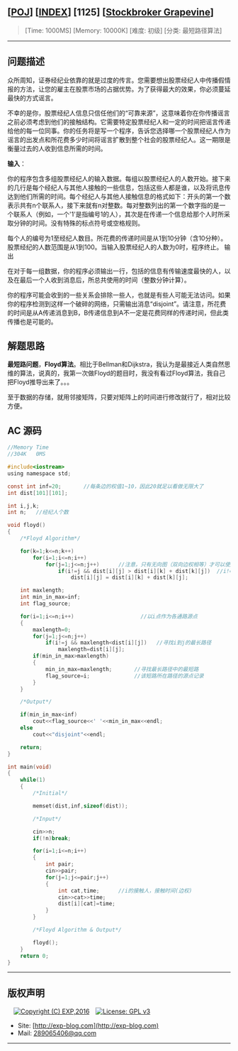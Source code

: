 ## [[POJ](http://poj.org/)] [[INDEX](https://github.com/lyy289065406/POJ-Solving-Reports)] [1125] [[Stockbroker Grapevine](http://poj.org/problem?id=1125)]

> [Time: 1000MS] [Memory: 10000K] [难度: 初级] [分类: 最短路径算法]

------

## 问题描述

众所周知，证券经纪业依靠的就是过度的传言。您需要想出股票经纪人中传播假情报的方法，让您的雇主在股票市场的占据优势。为了获得最大的效果，你必须蔓延最快的方式谣言。

不幸的是你，股票经纪人信息只信任他们的“可靠来源”，这意味着你在你传播谣言之前必须考虑到他们的接触结构。它需要特定股票经纪人和一定的时间把谣言传递给他的每一位同事。你的任务将是写一个程序，告诉您选择哪一个股票经纪人作为谣言的出发点和所花费多少时间将谣言扩散到整个社会的股票经纪人。这一期限是衡量过去的人收到信息所需的时间。

**输入**：

你的程序包含多组股票经纪人的输入数据。每组以股票经纪人的人数开始。接下来的几行是每个经纪人与其他人接触的一些信息，包括这些人都是谁，以及将讯息传达到他们所需的时间。每个经纪人与其他人接触信息的格式如下：开头的第一个数表示共有n个联系人，接下来就有n对整数。每对整数列出的第一个数字指的是一个联系人（例如，一个'1'是指编号1的人），其次是在传递一个信息给那个人时所采取分钟的时间。没有特殊的标点符号或空格规则。

每个人的编号为1至经纪人数目。所花费的传递时间是从1到10分钟（含10分种）。股票经纪的人数范围是从1到100。当输入股票经纪人的人数为0时，程序终止。 
输出 

在对于每一组数据，你的程序必须输出一行，包括的信息有传输速度最快的人，以及在最后一个人收到消息后，所总共使用的时间（整数分钟计算）。 

你的程序可能会收到的一些关系会排除一些人，也就是有些人可能无法访问。如果你的程序检测到这样一个破碎的网络，只需输出消息“disjoint”。请注意，所花费的时间是从A传递消息到B，B传递信息到A不一定是花费同样的传递时间，但此类传播也是可能的。


## 解题思路

**最短路问题**，**Floyd算法**。相比于Bellman和Dijkstra，我认为是最接近人类自然思维的算法，说真的，我第一次做Floyd的题目时，我没有看过Floyd算法，我自己把Floyd推导出来了。。。

至于数据的存储，就用邻接矩阵，只要对矩阵上的时间进行修改就行了，相对比较方便。


## AC 源码


```c
//Memory Time 
//304K   0MS 

#include<iostream>
using namespace std;

const int inf=20;       //每条边的权值1~10，因此20就足以看做无限大了
int dist[101][101];

int i,j,k;
int n;   //经纪人个数

void floyd()
{
	/*Floyd Algorithm*/

	for(k=1;k<=n;k++)
		for(i=1;i<=n;i++)                                                  //for(i=1;i<=n-1;i++)
			for(j=1;j<=n;j++)      //注意，只有无向图（双向边权相等）才可以使用for(j=i+1;j<=n;j++)，这是因为无向图的邻接矩阵有对称性
				if(i!=j && dist[i][j] > dist[i][k] + dist[k][j])  //i!=j是因为无向图的顶点(一般)不存在环
					dist[i][j] = dist[i][k] + dist[k][j];

	int maxlength;
	int min_in_max=inf;
	int flag_source;

	for(i=1;i<=n;i++)                     //以i点作为各通路源点
	{
		maxlength=0;
		for(j=1;j<=n;j++)
			if(i!=j && maxlength<dist[i][j])   //寻找i到j的最长路径
				maxlength=dist[i][j];
		if(min_in_max>maxlength)
		{
			min_in_max=maxlength;       //寻找最长路径中的最短路
			flag_source=i;              //该短路所在路径的源点记录
		}
	}

	/*Output*/

	if(min_in_max<inf)
		cout<<flag_source<<' '<<min_in_max<<endl;
	else
		cout<<"disjoint"<<endl;

	return;
}

int main(void)
{
	while(1)
	{
		/*Initial*/

		memset(dist,inf,sizeof(dist));

		/*Input*/

		cin>>n;     
		if(!n)break;

		for(i=1;i<=n;i++)
		{
			int pair;
			cin>>pair;
			for(j=1;j<=pair;j++)
			{
				int cat,time;      //i的接触人，接触时间(边权)
				cin>>cat>>time;
				dist[i][cat]=time;
			}
		}

		/*Floyd Algorithm & Output*/

		floyd();
	}
	return 0;
}
```

------

## 版权声明

　[![Copyright (C) EXP,2016](https://img.shields.io/badge/Copyright%20(C)-EXP%202016-blue.svg)](http://exp-blog.com)　[![License: GPL v3](https://img.shields.io/badge/License-GPL%20v3-blue.svg)](https://www.gnu.org/licenses/gpl-3.0)
  

- Site: [http://exp-blog.com](http://exp-blog.com) 
- Mail: <a href="mailto:289065406@qq.com?subject=[EXP's Github]%20Your%20Question%20（请写下您的疑问）&amp;body=What%20can%20I%20help%20you?%20（需要我提供什么帮助吗？）">289065406@qq.com</a>


------
